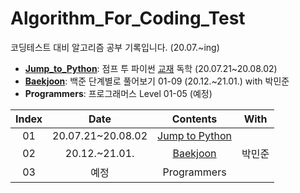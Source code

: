 # Algorithm_For_Coding_Test
코딩테스트 대비 알고리즘 공부 기록입니다. (20.07.~ing)

* __[Jump_to_Python](https://github.com/DieKim/Algorithm_CodingTest/tree/main/Jump_to_Python)__: 점프 투 파이썬 [교재](https://wikidocs.net/book/1) 독학 (20.07.21~20.08.02)  
* __[Baekjoon](https://github.com/DieKim/Algorithm_CodingTest/tree/main/Baekjoon)__: 백준 단계별로 풀어보기 01-09 (20.12.~21.01.) with 박민준
* __Programmers__: 프로그래머스 Level 01-05 (예정)

|       Index       | Date | Contents | With | 
|:----------------:|:----------------------------------------:|:----------:|:----------:
| 01 | 20.07.21~20.08.02 | [Jump to Python](https://github.com/DieKim/Algorithm_CodingTest/tree/main/Jump_to_Python) | |
| 02 | 20.12.~21.01. | [Baekjoon](https://github.com/DieKim/Algorithm_CodingTest/tree/main/Baekjoon) | 박민준 |
| 03 | 예정 | Programmers | |
